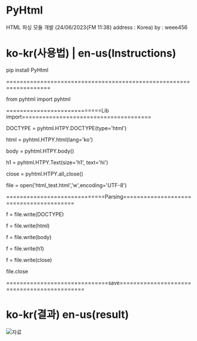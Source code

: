 # PyHtml
HTML 파싱  모듈 개발 (24/06/2023{FM 11:38} address : Korea) by : weee456

# ko-kr(사용법) | en-us(Instructions)

pip install PyHtml

===================================================================

from pyhtml import pyhtml

============================Lib import======================================

DOCTYPE = pyhtml.HTPY.DOCTYPE(type='html')

html = pyhtml.HTPY.html(lang='ko')

body = pyhtml.HTPY.body()

h1 = pyhtml.HTPY.Text(size='h1', text='hi')

close = pyhtml.HTPY.all_close()

file = open('html_test.html','w',encoding='UTF-8')

=============================Parsing========================================

f = file.write(DOCTYPE)

f = file.write(html)

f = file.write(body)

f = file.write(h1)

f = file.write(close)

file.close

==============================save============================================

# ko-kr(결과) en-us(result)



![자료](https://github.com/weee456/PyHtml/assets/133841941/32642a0b-b3fb-4388-834a-d440392bae04)




